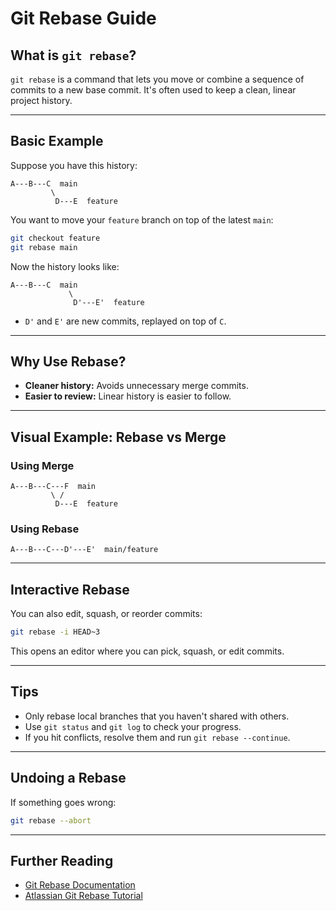 # Git Rebase Guide

## What is `git rebase`?

`git rebase` is a command that lets you move or combine a sequence of commits to a new base commit. It's often used to keep a clean, linear project history.

---

## Basic Example

Suppose you have this history:

```
A---B---C  main
         \
          D---E  feature
```

You want to move your `feature` branch on top of the latest `main`:

```sh
git checkout feature
git rebase main
```

Now the history looks like:

```
A---B---C  main
             \
              D'---E'  feature
```

- `D'` and `E'` are new commits, replayed on top of `C`.

---

## Why Use Rebase?

- **Cleaner history:** Avoids unnecessary merge commits.
- **Easier to review:** Linear history is easier to follow.

---

## Visual Example: Rebase vs Merge

### Using Merge

```
A---B---C---F  main
         \ /
          D---E  feature
```

### Using Rebase

```
A---B---C---D'---E'  main/feature
```

---

## Interactive Rebase

You can also edit, squash, or reorder commits:

```sh
git rebase -i HEAD~3
```

This opens an editor where you can pick, squash, or edit commits.

---

## Tips

- Only rebase local branches that you haven't shared with others.
- Use `git status` and `git log` to check your progress.
- If you hit conflicts, resolve them and run `git rebase --continue`.

---

## Undoing a Rebase

If something goes wrong:

```sh
git rebase --abort
```

---

## Further Reading

- [Git Rebase Documentation](https://git-scm.com/docs/git-rebase)
- [Atlassian Git Rebase Tutorial](https://www.atlassian.com/git/tutorials/rewriting-history/git-rebase)

